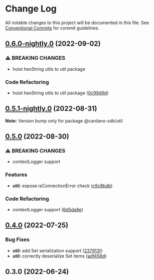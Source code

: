 # Change Log

All notable changes to this project will be documented in this file.
See [Conventional Commits](https://conventionalcommits.org) for commit guidelines.

## [0.6.0-nightly.0](https://github.com/input-output-hk/cardano-js-sdk/compare/@cardano-sdk/util@0.5.1-nightly.0...@cardano-sdk/util@0.6.0-nightly.0) (2022-09-02)


### ⚠ BREAKING CHANGES

* hoist hexString utils to util package

### Code Refactoring

* hoist hexString utils to util package ([0c99d9d](https://github.com/input-output-hk/cardano-js-sdk/commit/0c99d9d37f23bb504d1ac2a530fbe78aa045db66))



## [0.5.1-nightly.0](https://github.com/input-output-hk/cardano-js-sdk/compare/@cardano-sdk/util@0.5.0...@cardano-sdk/util@0.5.1-nightly.0) (2022-08-31)

**Note:** Version bump only for package @cardano-sdk/util





## [0.5.0](https://github.com/input-output-hk/cardano-js-sdk/compare/@cardano-sdk/util@0.4.0...@cardano-sdk/util@0.5.0) (2022-08-30)


### ⚠ BREAKING CHANGES

* contextLogger support

### Features

* **util:** expose isConnectionError check ([c9c8bdb](https://github.com/input-output-hk/cardano-js-sdk/commit/c9c8bdbffb16208d2f7aea135ab61dd7dae0be92))


### Code Refactoring

* contextLogger support ([6d5da8e](https://github.com/input-output-hk/cardano-js-sdk/commit/6d5da8ec8bba2033ce378d2f0d9321fd758e7c90))



## [0.4.0](https://github.com/input-output-hk/cardano-js-sdk/compare/0.3.0...@cardano-sdk/util@0.4.0) (2022-07-25)


### Bug Fixes

* **util:** add Set serialization support ([237913f](https://github.com/input-output-hk/cardano-js-sdk/commit/237913f685ee5ae2d5cd7353a92ada8d9f9ff82b))
* **util:** correctly deserialize Set items ([adf458d](https://github.com/input-output-hk/cardano-js-sdk/commit/adf458d150c398ce9589821ef40703c2da5685f7))

## 0.3.0 (2022-06-24)
